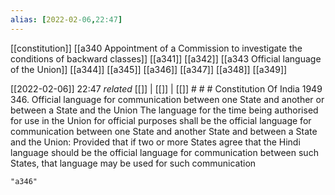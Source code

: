```yaml
---
alias: [2022-02-06,22:47]
---
```

[[constitution]] [[a340 Appointment of a Commission to investigate the conditions of backward classes]] [[a341]] [[a342]] [[a343 Official language of the Union]] [[a344]] [[a345]] [[a346]] [[a347]] [[a348]] [[a349]]

[[2022-02-06]] 22:47 _related_ [[]] | [[]] | [[]] # # #
Constitution Of India 1949
346. Official language for communication between one State and another or between a State and the Union The language for the time being authorised for use in the Union for official purposes shall be the official language for communication between one State and another State and between a State and the Union: Provided that if two or more States agree that the Hindi language should be the official language for communication between such States, that language may be used for such communication
```query
"a346"
```